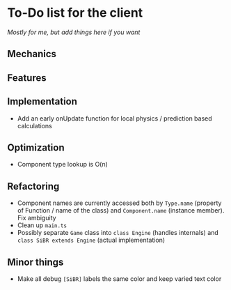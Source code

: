 # To-Do list for the client

*Mostly for me, but add things here if you want*

## Mechanics

## Features

## Implementation

- Add an early onUpdate function for local physics / prediction based calculations

## Optimization

- Component type lookup is O(n)

## Refactoring

- Component names are currently accessed both by `Type.name` (property of Function / name of the class) and `Component.name` (instance member). Fix ambiguity
- Clean up `main.ts`
- Possibly separate `Game` class into `class Engine` (handles internals) and `class SiBR extends Engine` (actual implementation)

## Minor things

- Make all debug `[SiBR]` labels the same color and keep varied text color

